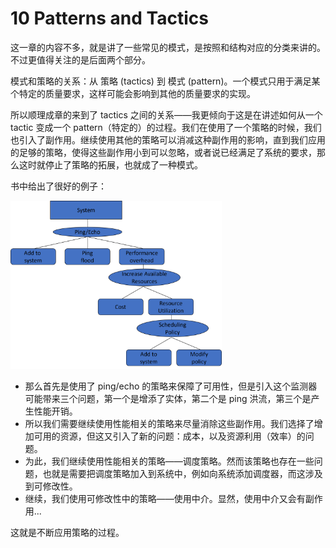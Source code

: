 # 10 Patterns and Tactics

这一章的内容不多，就是讲了一些常见的模式，是按照和结构对应的分类来讲的。不过更值得关注的是后面两个部分。

模式和策略的关系：从 策略 (tactics) 到 模式 (pattern)。一个模式只用于满足某个特定的质量要求，这样可能会影响到其他的质量要求的实现。

所以顺理成章的来到了 tactics 之间的关系——我更倾向于这是在讲述如何从一个 tactic 变成一个 pattern（特定的）的过程。我们在使用了一个策略的时候，我们也引入了副作用。继续使用其他的策略可以消减这种副作用的影响，直到我们应用的足够的策略，使得这些副作用小到可以忽略，或者说已经满足了系统的要求，那么这时就停止了策略的拓展，也就成了一种模式。

书中给出了很好的例子：

<img src="../pic/Tactics and Interactions.png" alt="Tactics and Interactions" style="zoom:33%;" />

- 那么首先是使用了 ping/echo 的策略来保障了可用性，但是引入这个监测器可能带来三个问题，第一个是增添了实体，第二个是 ping 洪流，第三个是产生性能开销。
- 所以我们需要继续使用性能相关的策略来尽量消除这些副作用。我们选择了增加可用的资源，但这又引入了新的问题：成本，以及资源利用（效率）的问题。
- 为此，我们继续使用性能相关的策略——调度策略。然而该策略也存在一些问题，也就是需要把调度策略加入到系统中，例如向系统添加调度器，而这涉及到可修改性。
- 继续，我们使用可修改性中的策略——使用中介。显然，使用中介又会有副作用...

这就是不断应用策略的过程。
